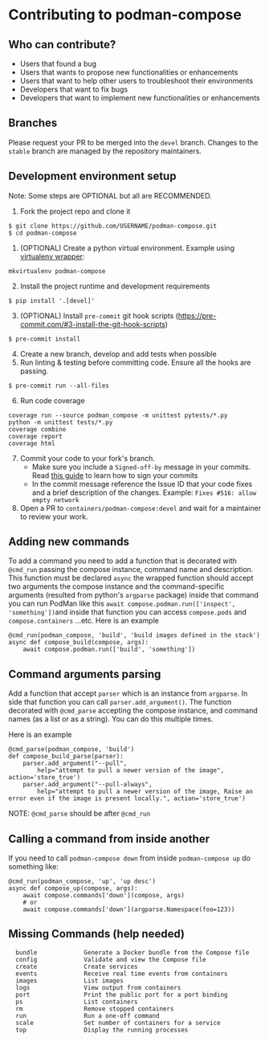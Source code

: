 # Contributing to podman-compose

## Who can contribute? 

- Users that found a bug
- Users that wants to propose new functionalities or enhancements
- Users that want to help other users to troubleshoot their environments
- Developers that want to fix bugs
- Developers that want to implement new functionalities or enhancements

## Branches

Please request your PR to be merged into the `devel` branch. 
Changes to the `stable` branch are managed by the repository maintainers.

## Development environment setup

Note: Some steps are OPTIONAL but all are RECOMMENDED.

1. Fork the project repo and clone it
```shell
$ git clone https://github.com/USERNAME/podman-compose.git
$ cd podman-compose
```
1. (OPTIONAL) Create a python virtual environment. Example using [virtualenv wrapper](https://virtualenvwrapper.readthedocs.io/en/latest/): 
```shell
mkvirtualenv podman-compose
```
2. Install the project runtime and development requirements   
```shell
$ pip install '.[devel]'
```
3. (OPTIONAL) Install `pre-commit` git hook scripts (https://pre-commit.com/#3-install-the-git-hook-scripts)
```shell
$ pre-commit install
```
4. Create a new branch, develop and add tests when possible
5. Run linting & testing before committing code. Ensure all the hooks are passing.
```shell
$ pre-commit run --all-files
```
6. Run code coverage
```shell
coverage run --source podman_compose -m unittest pytests/*.py
python -m unittest tests/*.py
coverage combine
coverage report
coverage html
```
7. Commit your code to your fork's branch. 
   - Make sure you include a `Signed-off-by` message in your commits. Read [this guide](https://docs.github.com/en/authentication/managing-commit-signature-verification/signing-commits) to learn how to sign your commits 
   - In the commit message reference the Issue ID that your code fixes and a brief description of the changes. Example: `Fixes #516: allow empty network`
7. Open a PR to `containers/podman-compose:devel` and wait for a maintainer to review your work.

## Adding new commands

To add a command you need to add a function that is decorated
with `@cmd_run` passing the compose instance, command name and
description. This function must be declared `async` the wrapped 
function should accept two arguments the compose instance and 
the command-specific arguments (resulted from python's `argparse` 
package) inside that command you can run PodMan like this 
`await compose.podman.run(['inspect', 'something'])`and inside 
that function you can access `compose.pods` and `compose.containers` 
...etc. Here is an example

```
@cmd_run(podman_compose, 'build', 'build images defined in the stack')
async def compose_build(compose, args):
    await compose.podman.run(['build', 'something'])
```

## Command arguments parsing

Add a function that accept `parser` which is an instance from `argparse`.
In side that function you can call `parser.add_argument()`.
The function decorated with `@cmd_parse` accepting the compose instance,
and command names (as a list or as a string).
You can do this multiple times. 

Here is an example

```
@cmd_parse(podman_compose, 'build')
def compose_build_parse(parser):
    parser.add_argument("--pull",
        help="attempt to pull a newer version of the image", action='store_true')
    parser.add_argument("--pull-always",
        help="attempt to pull a newer version of the image, Raise an error even if the image is present locally.", action='store_true')
```

NOTE: `@cmd_parse` should be after `@cmd_run`

## Calling a command from inside another

If you need to call `podman-compose down` from inside `podman-compose up`
do something like:

```
@cmd_run(podman_compose, 'up', 'up desc')
async def compose_up(compose, args):
    await compose.commands['down'](compose, args)
    # or
    await compose.commands['down'](argparse.Namespace(foo=123))
```


## Missing Commands (help needed)
```
  bundle             Generate a Docker bundle from the Compose file
  config             Validate and view the Compose file
  create             Create services
  events             Receive real time events from containers
  images             List images
  logs               View output from containers
  port               Print the public port for a port binding
  ps                 List containers
  rm                 Remove stopped containers
  run                Run a one-off command
  scale              Set number of containers for a service
  top                Display the running processes
```
